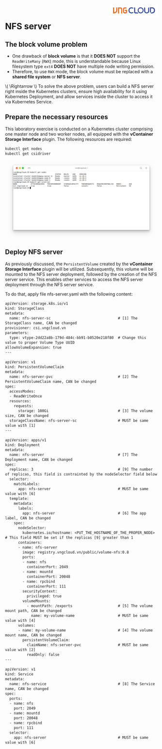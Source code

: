 <div style="float: right;"><img src="../../../images/01.png" width="160px" /></div><br>

# NFS server
## The block volume problem
- One drawback of **block volume** is that it **DOES NOT** support the `ReadWriteMany` (`RWX`) mode, this is understandable because Linux filesystem type `ext4` **DOES NOT** have multiple node writing permission.
- Therefore, to use `RWX` mode, the block volume must be replaced with a **shared file system** or **NFS server**.

\\( \Rightarrow \\) To solve the above problem, users can build a NFS server right inside the Kubernetes clusters, ensure high availability for it using Kubernetes Deployment, and allow services inside the cluster to access it via Kubernetes Service.

## Prepare the necessary resources
This laboratory exercise is conducted on a Kubernetes cluster comprising one master node and two worker nodes, all equipped with the **vContainer Storage Interface** plugin. The following resources are required:
```bash=
kubectl get nodes
kubectl get csidriver
```

<center>

  ![](./../../../images/26.png)

</center>

## Deploy NFS server
As previously discussed, the `PersistentVolume` created by the **vContainer Storage Interface** plugin will be utilized. Subsequently, this volume will be mounted to the NFS server deployment, followed by the creation of the NFS server service. This enables other services to access the NFS server deployment through the NFS server service.

To do that, apply file nfs-server.yaml with the following content:
```yaml=
apiVersion: storage.k8s.io/v1
kind: StorageClass
metadata:
  name: nfs-server-sc                               # [1] The StorageClass name, CAN be changed
provisioner: csi.vngcloud.vn
parameters:
  type: vtype-2dd22a8b-179d-484c-bb91-b0520e218f80  # Change this value to proper Volume Type UUID
allowVolumeExpansion: true
---

apiVersion: v1
kind: PersistentVolumeClaim
metadata:
  name: nfs-server-pvc                              # [2] The PersistentVolumeClaim name, CAN be changed
spec:
  accessModes:
  - ReadWriteOnce
  resources:
    requests:
      storage: 100Gi                                # [3] The volume size, CAN be changed
  storageClassName: nfs-server-sc                   # MUST be same value with [1]
---

apiVersion: apps/v1
kind: Deployment
metadata:
  name: nfs-server                                  # [7] The Deployment name, CAN be changed
spec:
  replicas: 3                                       # [9] The number of replicas, this field is contrainted by the nodeSelector field below
  selector:
    matchLabels:
      app: nfs-server                               # MUST be same value with [6]
  template:
    metadata:
      labels:
        app: nfs-server                             # [6] The app label, CAN be changed
    spec:
      nodeSelector:
        kubernetes.io/hostname: <PUT_THE_HOSTNAME_OF_THE_PROPER_NODE>  # This field MUST be set if the replicas [9] greater than 1
      containers:
      - name: nfs-server
        image: registry.vngcloud.vn/public/volume-nfs:0.8
        ports:
        - name: nfs
          containerPort: 2049
        - name: mountd
          containerPort: 20048
        - name: rpcbind
          containerPort: 111
        securityContext:
          privileged: true
        volumeMounts:
          - mountPath: /exports                     # [5] The volume mount path, CAN be changed
            name: my-volume-name                    # MUST be same value with [4]
      volumes:
      - name: my-volume-name                        # [4] The volume mount name, CAN be changed
        persistentVolumeClaim:
          claimName: nfs-server-pvc                 # MUST be same value with [2]
          readOnly: false
---

apiVersion: v1
kind: Service
metadata:
  name: nfs-service                                 # [8] The Service name, CAN be changed
spec:
  ports:
  - name: nfs
    port: 2049
  - name: mountd
    port: 20048
  - name: rpcbind
    port: 111
  selector:
    app: nfs-server                                 # MUST be same value with [6]
```